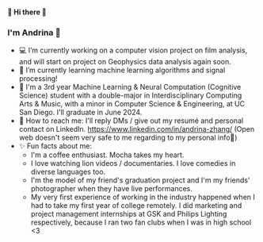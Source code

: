 #### 💐 Hi there 💐

### I'm Andrina 🦁

- 💻 I’m currently working on a computer vision project on film analysis, and will start on project on Geophysics data analysis again soon.
- 🔭 I’m currently learning machine learning algorithms and signal processing!
- 🔱 I'm a 3rd year Machine Learning & Neural Computation (Cognitive Science) student with a double-major in Interdisciplinary Computing Arts & Music, with a minor in Computer Science & Engineering, at UC San Diego. I'll graduate in June 2024.
- 💬 How to reach me: I'll reply DMs / give out my resumé and personal contact on LinkedIn. https://www.linkedin.com/in/andrina-zhang/ (Open web doesn't seem very safe to me regarding to my personal info🤣)
- ✨ Fun facts about me: 
  - I'm a coffee enthusiast. Mocha takes my heart.
  - I love watching lion videos / documentaries. I love comedies in diverse languages too.
  - I'm the model of my friend's graduation project and I'm my friends’ photographer when they have live performances.
  - My very first experience of working in the industry happened when I had to take my first year of college remotely. I did marketing and project management internships at GSK and Philips Lighting respectively, because I ran two fan clubs when I was in high school <3

<!--
**Andrina-iris/Andrina-iris** is a ✨ _special_ ✨ repository because its `README.md` (this file) appears on your GitHub profile.

Here are some ideas to get you started:

- 🔭 I’m currently working on ...
- 🌱 I’m currently learning ...
- 👯 I’m looking to collaborate on ...
- 🤔 I’m looking for help with ...
- 💬 Ask me about ...
- 📫 How to reach me: ...
- 😄 Pronouns: ...
- ⚡ Fun fact: ...
-->
